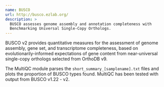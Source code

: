 ```yaml
---
name: BUSCO
url: http://busco.ezlab.org/
description: >
  BUSCO assesses genome assembly and annotation completeness with
  Benchmarking Universal Single-Copy Orthologs.
---
```


BUSCO v2 provides quantitative measures for the assessment of genome
assembly, gene set, and transcriptome completeness, based on
evolutionarily-informed expectations of gene content from near-universal
single-copy orthologs selected from OrthoDB v9.

The MultiQC module parses the `short_summary_[samplename].txt` files and
plots the proportion of BUSCO types found. MultiQC has been tested with
output from BUSCO v1.22 - v2.
